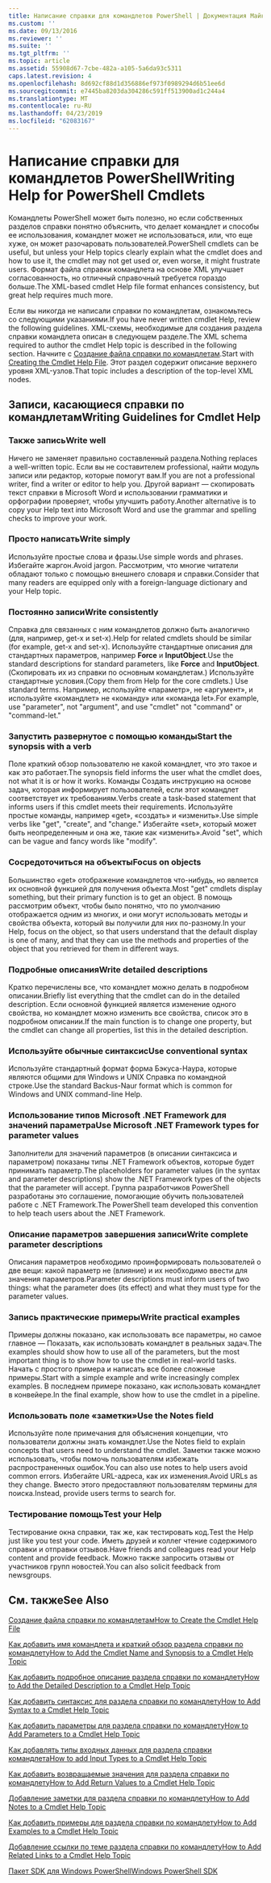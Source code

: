 ```yaml
---
title: Написание справки для командлетов PowerShell | Документация Майкрософт
ms.custom: ''
ms.date: 09/13/2016
ms.reviewer: ''
ms.suite: ''
ms.tgt_pltfrm: ''
ms.topic: article
ms.assetid: 55908d67-7cbe-482a-a105-5a6da93c5311
caps.latest.revision: 4
ms.openlocfilehash: 8d692cf88d1d356886ef973f0989294d6b51ee6d
ms.sourcegitcommit: e7445ba8203da304286c591ff513900ad1c244a4
ms.translationtype: MT
ms.contentlocale: ru-RU
ms.lasthandoff: 04/23/2019
ms.locfileid: "62083167"
---
```

# <a name="writing-help-for-powershell-cmdlets"></a><span data-ttu-id="59fc6-102">Написание справки для командлетов PowerShell</span><span class="sxs-lookup"><span data-stu-id="59fc6-102">Writing Help for PowerShell Cmdlets</span></span>

<span data-ttu-id="59fc6-103">Командлеты PowerShell может быть полезно, но если собственных разделов справки понятно объяснить, что делает командлет и способы ее использования, командлет может не использоваться, или, что еще хуже, он может разочаровать пользователей.</span><span class="sxs-lookup"><span data-stu-id="59fc6-103">PowerShell cmdlets can be useful, but unless your Help topics clearly explain what the cmdlet does and how to use it, the cmdlet may not get used or, even worse, it might frustrate users.</span></span>
<span data-ttu-id="59fc6-104">Формат файла справки командлета на основе XML улучшает согласованность, но отличный справочный требуется гораздо больше.</span><span class="sxs-lookup"><span data-stu-id="59fc6-104">The XML-based cmdlet Help file format enhances consistency, but great help requires much more.</span></span>

<span data-ttu-id="59fc6-105">Если вы никогда не написали справки по командлетам, ознакомьтесь со следующими указаниями.</span><span class="sxs-lookup"><span data-stu-id="59fc6-105">If you have never written cmdlet Help, review the following guidelines.</span></span>
<span data-ttu-id="59fc6-106">XML-схемы, необходимые для создания раздела справки командлета описан в следующем разделе.</span><span class="sxs-lookup"><span data-stu-id="59fc6-106">The XML schema required to author the cmdlet Help topic is described in the following section.</span></span>
<span data-ttu-id="59fc6-107">Начните с [Создание файла справки по командлетам](./how-to-create-the-cmdlet-help-file.md).</span><span class="sxs-lookup"><span data-stu-id="59fc6-107">Start with [Creating the Cmdlet Help File](./how-to-create-the-cmdlet-help-file.md).</span></span>
<span data-ttu-id="59fc6-108">Этот раздел содержит описание верхнего уровня XML-узлов.</span><span class="sxs-lookup"><span data-stu-id="59fc6-108">That topic includes a description of the top-level XML nodes.</span></span>

## <a name="writing-guidelines-for-cmdlet-help"></a><span data-ttu-id="59fc6-109">Записи, касающиеся справки по командлетам</span><span class="sxs-lookup"><span data-stu-id="59fc6-109">Writing Guidelines for Cmdlet Help</span></span>

### <a name="write-well"></a><span data-ttu-id="59fc6-110">Также запись</span><span class="sxs-lookup"><span data-stu-id="59fc6-110">Write well</span></span>
<span data-ttu-id="59fc6-111">Ничего не заменяет правильно составленный раздела.</span><span class="sxs-lookup"><span data-stu-id="59fc6-111">Nothing replaces a well-written topic.</span></span>
<span data-ttu-id="59fc6-112">Если вы не составителем professional, найти модуль записи или редактор, которые помогут вам.</span><span class="sxs-lookup"><span data-stu-id="59fc6-112">If you are not a professional writer, find a writer or editor to help you.</span></span>
<span data-ttu-id="59fc6-113">Другой вариант — скопировать текст справки в Microsoft Word и использовании грамматики и орфографии проверяет, чтобы улучшить работу.</span><span class="sxs-lookup"><span data-stu-id="59fc6-113">Another alternative is to copy your Help text into Microsoft Word and use the grammar and spelling checks to improve your work.</span></span>

### <a name="write-simply"></a><span data-ttu-id="59fc6-114">Просто написать</span><span class="sxs-lookup"><span data-stu-id="59fc6-114">Write simply</span></span>
<span data-ttu-id="59fc6-115">Используйте простые слова и фразы.</span><span class="sxs-lookup"><span data-stu-id="59fc6-115">Use simple words and phrases.</span></span>
<span data-ttu-id="59fc6-116">Избегайте жаргон.</span><span class="sxs-lookup"><span data-stu-id="59fc6-116">Avoid jargon.</span></span>
<span data-ttu-id="59fc6-117">Рассмотрим, что многие читатели обладают только с помощью внешнего словаря и справки.</span><span class="sxs-lookup"><span data-stu-id="59fc6-117">Consider that many readers are equipped only with a foreign-language dictionary and your Help topic.</span></span>

### <a name="write-consistently"></a><span data-ttu-id="59fc6-118">Постоянно записи</span><span class="sxs-lookup"><span data-stu-id="59fc6-118">Write consistently</span></span>
<span data-ttu-id="59fc6-119">Справка для связанных с ним командлетов должно быть аналогично (для, например, get-x и set-x).</span><span class="sxs-lookup"><span data-stu-id="59fc6-119">Help for related cmdlets should be similar (for example, get-x and set-x).</span></span>
<span data-ttu-id="59fc6-120">Используйте стандартные описания для стандартных параметров, например **Force** и **InputObject**.</span><span class="sxs-lookup"><span data-stu-id="59fc6-120">Use the standard descriptions for standard parameters, like **Force** and **InputObject**.</span></span>
<span data-ttu-id="59fc6-121">(Скопировать их из справки по основным командлетам.) Используйте стандартные условия.</span><span class="sxs-lookup"><span data-stu-id="59fc6-121">(Copy them from Help for the core cmdlets.) Use standard terms.</span></span>
<span data-ttu-id="59fc6-122">Например, используйте «параметр», не «аргумент», и используйте «командлет» не «команду» или «команда let».</span><span class="sxs-lookup"><span data-stu-id="59fc6-122">For example, use "parameter", not "argument", and use "cmdlet" not "command" or "command-let."</span></span>

### <a name="start-the-synopsis-with-a-verb"></a><span data-ttu-id="59fc6-123">Запустить развернутое с помощью команды</span><span class="sxs-lookup"><span data-stu-id="59fc6-123">Start the synopsis with a verb</span></span>
<span data-ttu-id="59fc6-124">Поле краткий обзор пользователю не какой командлет, что это такое и как это работает.</span><span class="sxs-lookup"><span data-stu-id="59fc6-124">The synopsis field informs the user what the cmdlet does, not what it is or how it works.</span></span>
<span data-ttu-id="59fc6-125">Команды Создать инструкцию на основе задач, которая информирует пользователей, если этот командлет соответствует их требованиям.</span><span class="sxs-lookup"><span data-stu-id="59fc6-125">Verbs create a task-based statement that informs users if this cmdlet meets their requirements.</span></span>
<span data-ttu-id="59fc6-126">Используйте простые команды, например «get», «создать» и «изменить».</span><span class="sxs-lookup"><span data-stu-id="59fc6-126">Use simple verbs like "get", "create", and "change."</span></span>
<span data-ttu-id="59fc6-127">Избегайте «set», который может быть неопределенным и она же, такие как «изменить».</span><span class="sxs-lookup"><span data-stu-id="59fc6-127">Avoid "set", which can be vague and fancy words like "modify".</span></span>

### <a name="focus-on-objects"></a><span data-ttu-id="59fc6-128">Сосредоточиться на объекты</span><span class="sxs-lookup"><span data-stu-id="59fc6-128">Focus on objects</span></span>
<span data-ttu-id="59fc6-129">Большинство «get» отображение командлетов что-нибудь, но является их основной функцией для получения объекта.</span><span class="sxs-lookup"><span data-stu-id="59fc6-129">Most "get" cmdlets display something, but their primary function is to get an object.</span></span>
<span data-ttu-id="59fc6-130">В помощь рассмотрим объект, чтобы было понятно, что по умолчанию отображается одним из многих, и они могут использовать методы и свойства объекта, который вы получили для них по-разному.</span><span class="sxs-lookup"><span data-stu-id="59fc6-130">In your Help, focus on the object, so that users understand that the default display is one of many, and that they can use the methods and properties of the object that you retrieved for them in different ways.</span></span>

### <a name="write-detailed-descriptions"></a><span data-ttu-id="59fc6-131">Подробные описания</span><span class="sxs-lookup"><span data-stu-id="59fc6-131">Write detailed descriptions</span></span>
<span data-ttu-id="59fc6-132">Кратко перечислены все, что командлет можно делать в подробном описании.</span><span class="sxs-lookup"><span data-stu-id="59fc6-132">Briefly list everything that the cmdlet can do in the detailed description.</span></span>
<span data-ttu-id="59fc6-133">Если основной функцией является изменение одного свойства, но командлет можно изменить все свойства, список это в подробном описании.</span><span class="sxs-lookup"><span data-stu-id="59fc6-133">If the main function is to change one property, but the cmdlet can change all properties, list this in the detailed description.</span></span>

### <a name="use-conventional-syntax"></a><span data-ttu-id="59fc6-134">Используйте обычные синтаксис</span><span class="sxs-lookup"><span data-stu-id="59fc6-134">Use conventional syntax</span></span>
<span data-ttu-id="59fc6-135">Используйте стандартный формат форма Бэкуса-Наура, которые являются общими для Windows и UNIX Справка по командной строке.</span><span class="sxs-lookup"><span data-stu-id="59fc6-135">Use the standard Backus-Naur format which is common for Windows and UNIX command-line Help.</span></span>

### <a name="use-microsoft-net-framework-types-for-parameter-values"></a><span data-ttu-id="59fc6-136">Использование типов Microsoft .NET Framework для значений параметра</span><span class="sxs-lookup"><span data-stu-id="59fc6-136">Use Microsoft .NET Framework types for parameter values</span></span>
<span data-ttu-id="59fc6-137">Заполнители для значений параметров (в описании синтаксиса и параметром) показаны типы .NET Framework объектов, которые будет принимать параметр.</span><span class="sxs-lookup"><span data-stu-id="59fc6-137">The placeholders for parameter values (in the syntax and parameter descriptions) show the .NET Framework types of the objects that the parameter will accept.</span></span>
<span data-ttu-id="59fc6-138">Группа разработчиков PowerShell разработаны это соглашение, помогающие обучить пользователей работе с .NET Framework.</span><span class="sxs-lookup"><span data-stu-id="59fc6-138">The PowerShell team developed this convention to help teach users about the .NET Framework.</span></span>

### <a name="write-complete-parameter-descriptions"></a><span data-ttu-id="59fc6-139">Описание параметров завершения записи</span><span class="sxs-lookup"><span data-stu-id="59fc6-139">Write complete parameter descriptions</span></span>
<span data-ttu-id="59fc6-140">Описания параметров необходимо проинформировать пользователей о две вещи: какой параметр не (влияние) и их необходимо ввести для значения параметров.</span><span class="sxs-lookup"><span data-stu-id="59fc6-140">Parameter descriptions must inform users of two things: what the parameter does (its effect) and what they must type for the parameter values.</span></span>

### <a name="write-practical-examples"></a><span data-ttu-id="59fc6-141">Запись практические примеры</span><span class="sxs-lookup"><span data-stu-id="59fc6-141">Write practical examples</span></span>
<span data-ttu-id="59fc6-142">Примеры должны показано, как использовать все параметры, но самое главное — Показать, как использовать командлет в реальных задач.</span><span class="sxs-lookup"><span data-stu-id="59fc6-142">The examples should show how to use all of the parameters, but the most important thing is to show how to use the cmdlet in real-world tasks.</span></span>
<span data-ttu-id="59fc6-143">Начать с простого примера и написать все более сложные примеры.</span><span class="sxs-lookup"><span data-stu-id="59fc6-143">Start with a simple example and write increasingly complex examples.</span></span>
<span data-ttu-id="59fc6-144">В последнем примере показано, как использовать командлет в конвейере.</span><span class="sxs-lookup"><span data-stu-id="59fc6-144">In the final example, show how to use the cmdlet in a pipeline.</span></span>

### <a name="use-the-notes-field"></a><span data-ttu-id="59fc6-145">Использовать поле «заметки»</span><span class="sxs-lookup"><span data-stu-id="59fc6-145">Use the Notes field</span></span>
<span data-ttu-id="59fc6-146">Используйте поле примечания для объяснения концепции, что пользователи должны знать командлет.</span><span class="sxs-lookup"><span data-stu-id="59fc6-146">Use the Notes field to explain concepts that users need to understand the cmdlet.</span></span>
<span data-ttu-id="59fc6-147">Заметки также можно использовать, чтобы помочь пользователям избежать распространенных ошибок.</span><span class="sxs-lookup"><span data-stu-id="59fc6-147">You can also use notes to help users avoid common errors.</span></span>
<span data-ttu-id="59fc6-148">Избегайте URL-адреса, как их изменения.</span><span class="sxs-lookup"><span data-stu-id="59fc6-148">Avoid URLs as they change.</span></span>
<span data-ttu-id="59fc6-149">Вместо этого предоставляют пользователям термины для поиска.</span><span class="sxs-lookup"><span data-stu-id="59fc6-149">Instead, provide users terms to search for.</span></span>

### <a name="test-your-help"></a><span data-ttu-id="59fc6-150">Тестирование помощь</span><span class="sxs-lookup"><span data-stu-id="59fc6-150">Test your Help</span></span>
<span data-ttu-id="59fc6-151">Тестирование окна справки, так же, как тестировать код.</span><span class="sxs-lookup"><span data-stu-id="59fc6-151">Test the Help just like you test your code.</span></span>
<span data-ttu-id="59fc6-152">Иметь друзей и коллег чтение содержимого справки и отправки отзывов.</span><span class="sxs-lookup"><span data-stu-id="59fc6-152">Have friends and colleagues read your Help content and provide feedback.</span></span>
<span data-ttu-id="59fc6-153">Можно также запросить отзывы от участников групп новостей.</span><span class="sxs-lookup"><span data-stu-id="59fc6-153">You can also solicit feedback from newsgroups.</span></span>

## <a name="see-also"></a><span data-ttu-id="59fc6-154">См. также</span><span class="sxs-lookup"><span data-stu-id="59fc6-154">See Also</span></span>

 [<span data-ttu-id="59fc6-155">Создание файла справки по командлетам</span><span class="sxs-lookup"><span data-stu-id="59fc6-155">How to Create the Cmdlet Help File</span></span>](./how-to-create-the-cmdlet-help-file.md)

 [<span data-ttu-id="59fc6-156">Как добавить имя командлета и краткий обзор раздела справки по командлету</span><span class="sxs-lookup"><span data-stu-id="59fc6-156">How to Add the Cmdlet Name and Synopsis to a Cmdlet Help Topic</span></span>](./how-to-add-the-cmdlet-name-and-synopsis-to-a-cmdlet-help-topic.md)

 [<span data-ttu-id="59fc6-157">Как добавить подробное описание раздела справки по командлету</span><span class="sxs-lookup"><span data-stu-id="59fc6-157">How to Add the Detailed Description to a Cmdlet Help Topic</span></span>](./how-to-add-a-cmdlet-description.md)

 [<span data-ttu-id="59fc6-158">Как добавить синтаксис для раздела справки по командлету</span><span class="sxs-lookup"><span data-stu-id="59fc6-158">How to Add Syntax to a Cmdlet Help Topic</span></span>](./how-to-add-syntax-to-a-cmdlet-help-topic.md)

 [<span data-ttu-id="59fc6-159">Как добавить параметры для раздела справки по командлету</span><span class="sxs-lookup"><span data-stu-id="59fc6-159">How to Add Parameters to a Cmdlet Help Topic</span></span>](./how-to-add-parameter-information.md)

 [<span data-ttu-id="59fc6-160">Как добавлять типы входных данных для раздела справки командлета</span><span class="sxs-lookup"><span data-stu-id="59fc6-160">How to add Input Types to a Cmdlet Help Topic</span></span>](./how-to-add-input-types-to-a-cmdlet-help-topic.md)

 [<span data-ttu-id="59fc6-161">Как добавить возвращаемые значения для раздела справки по командлету</span><span class="sxs-lookup"><span data-stu-id="59fc6-161">How to Add Return Values to a Cmdlet Help Topic</span></span>](./how-to-add-return-values-to-a-cmdlet-help-topic.md)

 [<span data-ttu-id="59fc6-162">Добавление заметки для раздела справки по командлету</span><span class="sxs-lookup"><span data-stu-id="59fc6-162">How to Add Notes to a Cmdlet Help Topic</span></span>](./how-to-add-notes-to-a-cmdlet-help-topic.md)

 [<span data-ttu-id="59fc6-163">Как добавить примеры для раздела справки по командлету</span><span class="sxs-lookup"><span data-stu-id="59fc6-163">How to Add Examples to a Cmdlet Help Topic</span></span>](./how-to-add-examples-to-a-cmdlet-help-topic.md)

 [<span data-ttu-id="59fc6-164">Добавление ссылки по теме раздела справки по командлету</span><span class="sxs-lookup"><span data-stu-id="59fc6-164">How to Add Related Links to a Cmdlet Help Topic</span></span>](./how-to-add-related-links-to-a-cmdlet-help-topic.md)

 [<span data-ttu-id="59fc6-165">Пакет SDK для Windows PowerShell</span><span class="sxs-lookup"><span data-stu-id="59fc6-165">Windows PowerShell SDK</span></span>](../windows-powershell-reference.md)